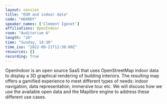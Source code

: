 ```yaml
---
layout: session
title: "OSM and indoor data"
code: "HEKRDY"
speaker_names: ['Clement Igonet']
affiliations: OpenIndoor
room: "Auditorium A"
length: "20"
time: "Sunday, 14:30"
time_iso: "2022-08-21T12:30:00Z"
resources: []
recording: True
---
```


OpenIndoor is an open source SaaS that uses OpenStreetMap indoor data to display a 3D graphical rendering of building interiors. The resulting map offers a gamified experience to meet different types of needs: indoor navigation, data representation, immersive tour etc.
We will discuss how we use the available open data and the Maplibre engine to address these different use cases.


